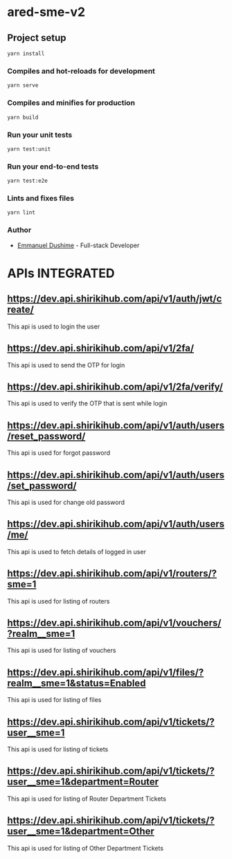 # ared-sme-v2

## Project setup

```
yarn install
```

### Compiles and hot-reloads for development

```
yarn serve
```

### Compiles and minifies for production

```
yarn build
```

### Run your unit tests

```
yarn test:unit
```

### Run your end-to-end tests

```
yarn test:e2e
```

### Lints and fixes files

```
yarn lint
```

### Author

- [Emmanuel Dushime](https://github.com/dushimeemma) - Full-stack Developer


# APIs INTEGRATED

## https://dev.api.shirikihub.com/api/v1/auth/jwt/create/
  
  This api is used to login the user 

## https://dev.api.shirikihub.com/api/v1/2fa/
  
  This api is used to send the OTP for login

## https://dev.api.shirikihub.com/api/v1/2fa/verify/
  
  This api is used to verify the OTP that is sent while login

## https://dev.api.shirikihub.com/api/v1/auth/users/reset_password/
  
  This api is used for forgot password 

## https://dev.api.shirikihub.com/api/v1/auth/users/set_password/
  
  This api is used for change old password 

## https://dev.api.shirikihub.com/api/v1/auth/users/me/
  
  This api is used to fetch  details of logged in user

## https://dev.api.shirikihub.com/api/v1/routers/?sme=1

 This api is used for listing of routers

## https://dev.api.shirikihub.com/api/v1/vouchers/?realm__sme=1

  This api is used for listing of vouchers

## https://dev.api.shirikihub.com/api/v1/files/?realm__sme=1&status=Enabled

  This api is used for listing of files

## https://dev.api.shirikihub.com/api/v1/tickets/?user__sme=1

  This api is used for listing of tickets 

## https://dev.api.shirikihub.com/api/v1/tickets/?user__sme=1&department=Router

  This api is used for listing of Router Department Tickets 

## https://dev.api.shirikihub.com/api/v1/tickets/?user__sme=1&department=Other

  This api is used for listing of Other Department Tickets 